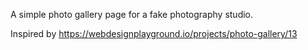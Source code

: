 A simple photo gallery page for a fake photography studio.

Inspired by https://webdesignplayground.io/projects/photo-gallery/13